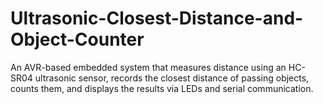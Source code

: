 # Ultrasonic-Closest-Distance-and-Object-Counter
An AVR-based embedded system that measures distance using an HC-SR04 ultrasonic sensor, records the closest distance of passing objects, counts them, and displays the results via LEDs and serial communication.
